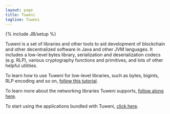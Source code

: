 ```yaml
---
layout: page
title: Tuweni
tagline: Tuweni
---
```

<!--
{% comment %}
Licensed to the Apache Software Foundation (ASF) under one or more
contributor license agreements.  See the NOTICE file distributed with
this work for additional information regarding copyright ownership.
The ASF licenses this file to you under the Apache License, Version 2.0
(the "License"); you may not use this file except in compliance with
the License.  You may obtain a copy of the License at

http://www.apache.org/licenses/LICENSE-2.0

Unless required by applicable law or agreed to in writing, software
distributed under the License is distributed on an "AS IS" BASIS,
WITHOUT WARRANTIES OR CONDITIONS OF ANY KIND, either express or implied.
See the License for the specific language governing permissions and
limitations under the License.
{% endcomment %}
-->

{% include JB/setup %}

Tuweni is a set of libraries and other tools to aid development of blockchain and other decentralized software in Java and other JVM languages. It includes a low-level bytes library, serialization and deserialization codecs (e.g. RLP), various cryptography functions and primitives, and lots of other helpful utilities.

To learn how to use Tuweni for low-level libraries, such as bytes, bigints, RLP encoding and so on, [follow this tutorial](/tutorials/libraries).

To learn more about the networking libraries Tuweni supports, [follow along here](/tutorials/networking).

To start using the applications bundled with Tuweni, [click here](/tutorials/apps).

